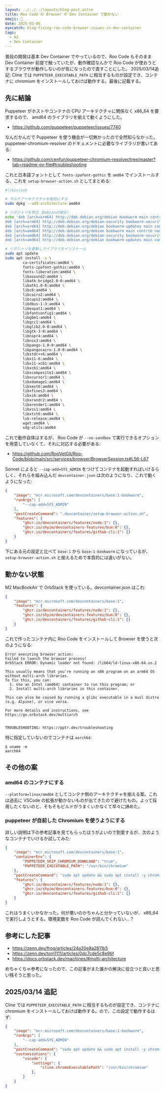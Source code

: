 ```yaml
---
layout: ../../../layouts/blog-post.astro
title: Roo Code の Browser が Dev Container で動かない
emoji: 🐋
date: 2025-03-06
eyecatch: blog-fixing-roo-code-browser-issues-in-dev-container
tags:
  - AI
  - Dev Container
---
```


普段の開発は基本 Dev Container でやっているので、Roo Code もそのまま Dev Container 前提で触っていたが、動作確認なんかで Roo Code が使おうとするブラウザが動作しないのが気になったので直すことにした。
2025/03/14追記: Cline では `PUPPETEER_EXECUTABLE_PATH` に相当するものが設定でき、コンテナに chromium をインストールしておけば動作する。最後に記載する。

## 先に結論

Puppeteer がホストやコンテナの CPU アーキテクチャに関係なく x86_64 を要求するので、 amd64 のライブラリを揃えて動くようにした。

- https://github.com/puppeteer/puppeteer/issues/7740

なんだかんだで Puppeteer を使う機会が一切無かったので全然知らなかった。puppeteer-chromium-resolver のドキュメントに必要なライブラリが書いてある:

- https://github.com/cenfun/puppeteer-chromium-resolver/tree/master?tab=readme-ov-file#troubleshooting

これと日本語フォントとして `fonts-ipafont-gothic` を `amd64` でインストールする、これを `setup-browser-action.sh` としてまとめる:

```sh
#!/bin/zsh

# マルチアーキテクチャを有効にする
sudo dpkg --add-architecture amd64

# リポジトリを修正（Debianの場合）
echo 'deb [arch=arm64] http://deb.debian.org/debian bookworm main contrib non-free non-free-firmware
deb [arch=arm64] http://deb.debian.org/debian-security bookworm-security main contrib non-free non-free-firmware
deb [arch=arm64] http://deb.debian.org/debian bookworm-updates main contrib non-free non-free-firmware
deb [arch=amd64] http://deb.debian.org/debian bookworm main contrib non-free non-free-firmware
deb [arch=amd64] http://deb.debian.org/debian-security bookworm-security main contrib non-free non-free-firmware
deb [arch=amd64] http://deb.debian.org/debian bookworm-updates main contrib non-free non-free-firmware' | sudo tee /etc/apt/sources.list

# リポジトリを更新しライブラリをインストール
sudo apt update
sudo apt install -y \
        ca-certificates:amd64 \
        fonts-ipafont-gothic:amd64 \
        fonts-liberation:amd64 \
        libasound2:amd64 \
        libatk-bridge2.0-0:amd64 \
        libatk1.0-0:amd64 \
        libc6:amd64 \
        libcairo2:amd64 \
        libcups2:amd64 \
        libdbus-1-3:amd64 \
        libexpat1:amd64 \
        libfontconfig1:amd64 \
        libgbm1:amd64 \
        libgcc1:amd64 \
        libglib2.0-0:amd64 \
        libgtk-3-0:amd64 \
        libnspr4:amd64 \
        libnss3:amd64 \
        libpango-1.0-0:amd64 \
        libpangocairo-1.0-0:amd64 \
        libstdc++6:amd64 \
        libx11-6:amd64 \
        libx11-xcb1:amd64 \
        libxcb1:amd64 \
        libxcomposite1:amd64 \
        libxcursor1:amd64 \
        libxdamage1:amd64 \
        libxext6:amd64 \
        libxfixes3:amd64 \
        libxi6:amd64 \
        libxrandr2:amd64 \
        libxrender1:amd64 \
        libxss1:amd64 \
        libxtst6:amd64 \
        lsb-release:amd64 \
        wget:amd64 \
        xdg-utils:amd64
```

これで動作自体はするが、 Roo Code が `--no-sandbox` で実行できるオプションを用意していなくて、それに対応する必要がある:

- https://github.com/RooVetGit/Roo-Code/blob/main/src/services/browser/BrowserSession.ts#L56-L67

Sonnet によると `--cap-add=SYS_ADMIN` をつけてコンテナを起動すればいけるらしく、それらを組み込んだ `devcontainer.json` は次のようになり、これで動くようになった:

```json
{
    "image": "mcr.microsoft.com/devcontainers/base:1-bookworm",
    "runArgs": [
        "--cap-add=SYS_ADMIN"
    ],
    "postCreateCommand": ".devcontainer/setup-browser-action.sh",
    "features": {
        "ghcr.io/devcontainers/features/node:1": {},
        "ghcr.io/shyim/devcontainers-features/bun:0": {},
        "ghcr.io/devcontainers/features/github-cli:1": {}
    }
}
```

下にある元の設定と比べて `base:1` から `base:1-bookworm` になっているが、 `setup-browser-action.sh` と揃えるためで本質的には違いがない。


## 動かない状態

M2 MacBookAir で OrbStack を使っている。devcontainer.json はこれ:

```json
{
    "image": "mcr.microsoft.com/devcontainers/base:1",
    "features": {
        "ghcr.io/devcontainers/features/node:1": {},
        "ghcr.io/shyim/devcontainers-features/bun:0": {},
        "ghcr.io/devcontainers/features/github-cli:1": {}
    }
}
```

これで作ったコンテナ内に Roo Code をインストールして Browser を使うと次のようになる:

```
Error executing browser action:
Failed to launch the browser process!
OrbStack ERROR: Dynamic loader not found: /lib64/ld-linux-x86-64.so.2

This usually means that you're running an x86 program on an arm64 OS without multi-arch libraries.
To fix this, you can:
  1. Use an Intel (amd64) container to run this program; or
  2. Install multi-arch libraries in this container.

This can also be caused by running a glibc executable in a musl distro (e.g. Alpine), or vice versa.

For more details and instructions, see https://go.orbstack.dev/multiarch


TROUBLESHOOTING: https://pptr.dev/troubleshooting
```

特に指定していないのでコンテナは `aarch64`:

```
$ uname -m
aarch64
```

## その他の案

### amd64 のコンテナにする

`--platform=linux/amd64` としてコンテナ側のアーキテクチャを揃える案。これは過去に VSCode の拡張が動かないものが出てきたので避けたもの。よって採用したくないのと、そもそもビルドがうまくいかなくて早々に諦めた。

### puppeteer が自前した Chromium を使うようにする

詳しい説明は下の参考記事を見てもらったほうがよいので割愛するが、次のようなコンテナでいけるか試してみた:

```json
{
    "image": "mcr.microsoft.com/devcontainers/base:1",
    "containerEnv": {
        "PUPPETEER_SKIP_CHROMIUM_DOWNLOAD": "true",
        "PUPPETEER_EXECUTABLE_PATH": "/usr/bin/chromium"
    },
    "postCreateCommand": "sudo apt update && sudo apt install -y chromium",
    "features": {
        "ghcr.io/devcontainers/features/node:1": {},
        "ghcr.io/shyim/devcontainers-features/bun:0": {},
        "ghcr.io/devcontainers/features/github-cli:1": {}
    }
}
```

これはうまくいかなかった。何が悪いのかちゃんと分かっていないが、 x86_64 で実行しようとする。環境変数を Roo Code が読んでくれない...？

## 参考にした記事

- https://zenn.dev/frog/articles/24a20e8a2811b5
- https://zenn.dev/tom1111/articles/0dc7cde5c8e9bf
- https://docs.orbstack.dev/machines/#multi-architecture

めちゃくちゃ参考になったので、この記事がまた誰かの解決に役立つと良いと思い残そうと思った。

## 2025/03/14 追記

Cline では `PUPPETEER_EXECUTABLE_PATH` に相当するものが設定でき、コンテナに chromium をインストールしておけば動作する。ので、この設定で動作するはず:

```json
{
    "image": "mcr.microsoft.com/devcontainers/base:1-bookworm",
    "runArgs": [
        "--cap-add=SYS_ADMIN"
    ],
    "postCreateCommand": "sudo apt update && sudo apt install -y chromium",
    "customizations": {
        "vscode": {
            "settings": {
                "cline.chromeExecutablePath": "/usr/bin/chromium"
            },
        }
    }
}
```
